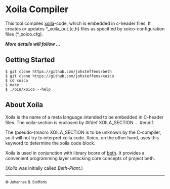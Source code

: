 # Xoila Compiler

This tool compiles [xoila](https://github.com/johsteffens/beth#xoila)-code, which is embedded in c-header files.
It creates or updates \*_xoila_out.{c,h} files as specified by xoico-configuration files (\*_xoico.cfg).

***More details will follow ...***

## Getting Started

```
$ git clone https://github.com/johsteffens/beth
$ git clone https://github.com/johsteffens/xoico
$ cd xoico
$ make
$ ./bin/xoico --help
```

## About Xoila

Xoila is the name of a meta language intended to be embedded in C-header files.
The xoila-section is enclosed by #ifdef XOILA_SECTION ... #endif.

The (pseudo-)macro XOILA_SECTION is to be unknown by the C-compiler,
so it will not try to interpret xoila code.
Xoico, on the other hand, uses this keyword to determine the xoila code block.

Xoila is used in conjunction with library bcore of [beth](https://github.com/johsteffens/beth).
It provides a convenient programming layer unlocking core concepts of project beth.

(*Xoila* was initially called *Beth-Plant*.)

------

<sub>&copy; Johannes B. Steffens</sub>


